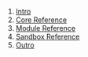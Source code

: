 ﻿<ol>
	<li>
		<a href="//github.com/cgenchevsky/registerjs/wiki/Intro">Intro</a>
	</li>
	<li>
		<a href="//github.com/cgenchevsky/registerjs/wiki/Core-Reference">Core Reference</a>
	</li>
	<li>
		<a href="//github.com/cgenchevsky/registerjs/wiki/Module-Reference">Module Reference</a>
	</li>
	<li>
		<a href="//github.com/cgenchevsky/registerjs/wiki/Sandbox-Reference">Sandbox Reference</a>
	</li>
	<li>
		<a href="//github.com/cgenchevsky/registerjs/wiki/Outro">Outro</a>
	</li>
</ol>
